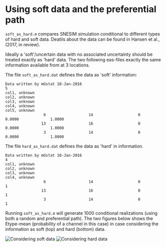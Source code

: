 # Using soft data and the preferential path

`soft_as_hard.m` compares SNESIM simulation conditional to different types of hard and soft data. Deatils about the data can be 
found in Hansen et al., (2017, in review).

Ideally a 'soft'/uncertain data with no associated uncertainty should be treated exactly as 'hard' data. The two following eas-files 
exactly the same information available from at 3 locations. 


The file `soft_as_hard.dat` defines the data as 'soft' information:
```
Data written by mGstat 10-Jan-2016
5
col1, unknown
col2, unknown
col3, unknown
col4, unknown
col5, unknown
                 6                   14                    0              0.0000              1.0000
                13                   16                    0              0.0000              1.0000
                 3                   14                    0              0.0000              1.0000
```

The file `hard_as_hard.dat` defines the data as 'hard' in information.
```
Data written by mGstat 10-Jan-2016
4
col1, unknown
col2, unknown
col3, unknown
col4, unknown
                 6                   14                    0             1
                13                   16                    0             1
                 3                   14                    0             1
```

Running `soft_as_hard.m` will generate 1000 conditional realizations (using both a random and preferential path). The two figures below shows the Etype-mean 
(probability of a channel in this case) in case considering the information as soft (top) and hard (bottom) data.

![Considering soft data](https://raw.githubusercontent.com/ergosimulation/mpslib/snesim/examples/soft_as_hard/snes_id4_n1000.png)
![Considering hard data](https://raw.githubusercontent.com/ergosimulation/mpslib/master/examples/soft_as_hard/snes_id6_n1000.png)

